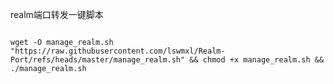 realm端口转发一键脚本


~~~shell

wget -O manage_realm.sh "https://raw.githubusercontent.com/lswmxl/Realm-Port/refs/heads/master/manage_realm.sh" && chmod +x manage_realm.sh && ./manage_realm.sh
~~~
